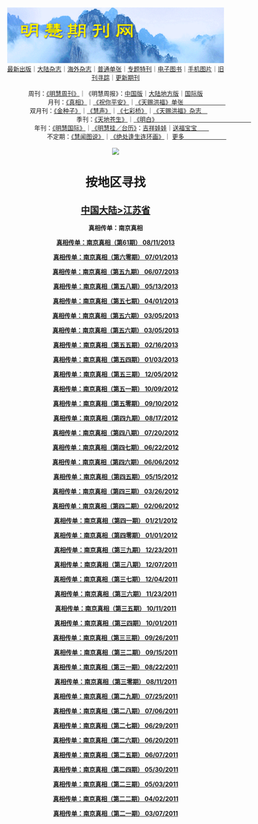 <a id="user-content-1" class="anchor" aria-hidden="true" href="#1">
<a name="1" id="1" target="_blank"></a> <span id="1">
<a name="2" id="2" target="_blank"></a> <span id="2">
<a name="3" id="3" target="_blank"></a> <span id="3">
<a name="4" id="4" target="_blank"></a> <span id="4">
<a name="5" id="5" target="_blank"></a> <span id="5">
<a name="6" id="6" target="_blank"></a> <span id="6">
<a name="7" id="7" target="_blank"></a> <span id="7">
<a id="user-content-1" href="#1">
<div align="center">
<a target="_blank" href="https://github.com/19920513/djy/blob/master/gb/nsc413.md#1"><img src="https://github.com/pdf-edit/qikan/blob/master/mhqk.png?raw=true"></a><br>
<a href="https://github.com/pdf-edit/qikan/blob/master/display.aspx/category_id/8/page_1.md#1">最新出版</a>｜<a href="https://github.com/pdf-edit/qikan/blob/master/category.aspx/category/mainland/page_1.md#1">大陆杂志</a>｜<a href="https://github.com/pdf-edit/qikan/blob/master/category.aspx/category/overseas/page_1.md#1">海外杂志</a>｜<a href="https://github.com/pdf-edit/qikan/blob/master/display.aspx/category_id/4/guige_id/3/page_1.md#1">普通单张</a>｜<a href="https://github.com/pdf-edit/qikan/blob/master/category.aspx/category/zhuanti/page_1.md#1">专题特刊</a>｜<a href="https://github.com/pdf-edit/qikan/blob/master/display.aspx/category_id/6/meijie_id/2/page_1.md#1">电子图书</a>｜<a href="https://github.com/pdf-edit/qikan/blob/master/display.aspx/qikan_type_id/11075/page_1.md#1">手机图片</a>｜<a href="https://github.com/pdf-edit/qikan/blob/master/display.aspx/category_id/5/zhouqi_id/6/page_1.md#1">旧刊寻踪</a>｜<a href="https://github.com/pdf-edit/qikan/blob/master/UpdatedArticles.aspx/page_1.md#1">更新期刊</a>
<br>
<br>
周刊：<a href="https://github.com/pdf-edit/qikan/blob/master/display.aspx/qikan_type_id/5179/page_1.md#1">《明慧周刊》</a>｜《明慧周报》：<a href="https://github.com/pdf-edit/qikan/blob/master/display.aspx/qikan_type_id/5178/page_1.md#1">中国版</a>｜<a href="https://github.com/pdf-edit/qikan/blob/master/mainland.aspx/page_1.md#1">大陆地方版</a>｜<a href="https://github.com/pdf-edit/qikan/blob/master/display.aspx/qikan_type_id/5151/page_1.md#1">国际版</a><br>
月刊：<a href="https://github.com/pdf-edit/qikan/blob/master/display.aspx/qikan_type_id/5240/page_1.md#1">《真相》</a>｜<a href="https://github.com/pdf-edit/qikan/blob/master/display.aspx/qikan_type_id/11182/page_1.md#1">《祝你平安》</a>｜<a href="https://github.com/pdf-edit/qikan/blob/master/display.aspx/qikan_type_id/5360/keyword/E5/contain/true/page_1.md#1">《天赐洪福》单张　　　　　　　</a><br>
双月刊：<a href="https://github.com/pdf-edit/qikan/blob/master/display.aspx/qikan_type_id/7500/page_1.md#1">《金种子》</a>｜<a href="https://github.com/pdf-edit/qikan/blob/master/display.aspx/qikan_type_id/5638/page_1.md#1">《慧声》</a>｜<a href="https://github.com/pdf-edit/qikan/blob/master/display.aspx/qikan_type_id/7268/page_1.md#1">《七彩桥》</a>｜<a href="https://github.com/pdf-edit/qikan/blob/master/display.aspx/qikan_type_id/5360/keyword/E5/contain/false/page_1.md#1">《天赐洪福》杂志　</a> <br>
季刊：<a href="https://github.com/pdf-edit/qikan/blob/master/display.aspx/qikan_type_id/5139/page_1.md#1">《天地苍生》</a>｜<a href="https://github.com/pdf-edit/qikan/blob/master/display.aspx/qikan_type_id/5140/page_1.md#1">《明白》　　　　　　　　　　　　　　　　</a><br>
年刊：<a href="https://github.com/pdf-edit/qikan/blob/master/display.aspx/qikan_type_id/10922/page_1.md#1">《明慧国际》</a>｜<a href="https://github.com/pdf-edit/qikan/blob/master/display.aspx/category_id/6/meijie_id/3/page_1.md#1">《明慧挂／台历》</a>：<a href="https://github.com/pdf-edit/qikan/blob/master/display.aspx/category_id/6/meijie_id/3/keyword/E5/page_1.md#1">吉祥娃娃</a>｜<a href="https://github.com/pdf-edit/qikan/blob/master/display.aspx/category_id/6/meijie_id/3/keyword/E9/page_1.md#1">送福宝宝　　</a><br> 
不定期：<a href="https://github.com/pdf-edit/qikan/blob/master/display.aspx/qikan_type_id/11185/page_1.md#1">《慧闻图说》</a>｜<a href="https://github.com/pdf-edit/qikan/blob/master/display.aspx/qikan_type_id/11131/page_1.md#1">《绝处逢生连环画》</a>｜ <a href="https://github.com/pdf-edit/qikan/blob/master/display.aspx/category_id/6/meijie_id/3/keyword/other/page_1.md#1">更多　　　　　　　</a> <br>
<br>
<a target="_blank" href="https://github.com/19920513/djy/blob/master/gb/nsc413.md#1"><img src="https://raw.githubusercontent.com/19920513/www/master/t/lh600.jpg"></a><br>
<h1><strong>按地区寻找</strong></h1><p align="center"><h2><strong><a target="_blank" href="https://github.com/pdf-edit/qikan/blob/master/mainland.aspx/page_1.md">中国大陆</a><a target="_blank" href="https://github.com/pdf-edit/qikan/blob/master/mainland.aspx?category_id=7&location_id=11/page_1.md#1">>江苏省</a></strong></h2></p>
<p align="center"><strong>真相传单：南京真相</strong></p>
<p align="center"><strong><a target="_blank" href="https://gitlab.com/pdf-edit/pdfkit/-/raw/master/tests/pdf/161586.pdf">真相传单：南京真相（第61期）      08/11/2013</a></strong></p>
<p align="center"><strong><a target="_blank" href="https://gitlab.com/pdf-edit/pdfkit/-/raw/master/tests/pdf/160988.pdf">真相传单：南京真相（第六零期）       07/01/2013</a></strong></p>
<p align="center"><strong><a target="_blank" href="https://gitlab.com/pdf-edit/pdfkit/-/raw/master/tests/pdf/159832.pdf">真相传单：南京真相（第五九期）       06/07/2013</a></strong></p>
<p align="center"><strong><a target="_blank" href="https://gitlab.com/pdf-edit/pdfkit/-/raw/master/tests/pdf/160323.pdf">真相传单：南京真相（第五八期）       05/13/2013</a></strong></p>
<p align="center"><strong><a target="_blank" href="https://gitlab.com/pdf-edit/pdfkit/-/raw/master/tests/pdf/106582.pdf">真相传单：南京真相（第五七期）       04/01/2013</a></strong></p>
<p align="center"><strong><a target="_blank" href="https://gitlab.com/pdf-edit/pdfkit/-/raw/master/tests/pdf/107148.pdf">真相传单：南京真相（第五六期）       03/05/2013</a></strong></p>
<p align="center"><strong><a target="_blank" href="https://gitlab.com/pdf-edit/pdfkit/-/raw/master/tests/pdf/107149.pdf">真相传单：南京真相（第五六期）       03/05/2013</a></strong></p>
<p align="center"><strong><a target="_blank" href="https://gitlab.com/pdf-edit/pdfkit/-/raw/master/tests/pdf/107505.pdf">真相传单：南京真相（第五五期）       02/16/2013</a></strong></p>
<p align="center"><strong><a target="_blank" href="https://gitlab.com/pdf-edit/pdfkit/-/raw/master/tests/pdf/108338.pdf">真相传单：南京真相（第五四期）       01/03/2013</a></strong></p>
<p align="center"><strong><a target="_blank" href="https://gitlab.com/pdf-edit/pdfkit/-/raw/master/tests/pdf/108979.pdf">真相传单：南京真相（第五三期）       12/05/2012</a></strong></p>
<p align="center"><strong><a target="_blank" href="https://gitlab.com/pdf-edit/pdfkit/-/raw/master/tests/pdf/110135.pdf">真相传单：南京真相（第五一期）       10/09/2012</a></strong></p>
<p align="center"><strong><a target="_blank" href="https://gitlab.com/pdf-edit/pdfkit/-/raw/master/tests/pdf/110720.pdf">真相传单：南京真相（第五零期）       09/10/2012</a></strong></p>
<p align="center"><strong><a target="_blank" href="https://gitlab.com/pdf-edit/pdfkit/-/raw/master/tests/pdf/111304.pdf">真相传单：南京真相（第四九期）       08/17/2012</a></strong></p>
<p align="center"><strong><a target="_blank" href="https://gitlab.com/pdf-edit/pdfkit/-/raw/master/tests/pdf/112071.pdf">真相传单：南京真相（第四八期）       07/20/2012</a></strong></p>
<p align="center"><strong><a target="_blank" href="https://gitlab.com/pdf-edit/pdfkit/-/raw/master/tests/pdf/112765.pdf">真相传单：南京真相（第四七期）       06/22/2012</a></strong></p>
<p align="center"><strong><a target="_blank" href="https://gitlab.com/pdf-edit/pdfkit/-/raw/master/tests/pdf/113186.pdf">真相传单：南京真相（第四六期）       06/06/2012</a></strong></p>
<p align="center"><strong><a target="_blank" href="https://gitlab.com/pdf-edit/pdfkit/-/raw/master/tests/pdf/113764.pdf">真相传单：南京真相（第四五期）       05/15/2012</a></strong></p>
<p align="center"><strong><a target="_blank" href="https://gitlab.com/pdf-edit/pdfkit/-/raw/master/tests/pdf/114968.pdf">真相传单：南京真相（第四三期）       03/26/2012</a></strong></p>
<p align="center"><strong><a target="_blank" href="https://gitlab.com/pdf-edit/pdfkit/-/raw/master/tests/pdf/116143.pdf">真相传单：南京真相（第四二期）       02/06/2012</a></strong></p>
<p align="center"><strong><a target="_blank" href="https://gitlab.com/pdf-edit/pdfkit/-/raw/master/tests/pdf/116410.pdf">真相传单：南京真相（第四一期）       01/21/2012</a></strong></p>
<p align="center"><strong><a target="_blank" href="https://gitlab.com/pdf-edit/pdfkit/-/raw/master/tests/pdf/116883.pdf">真相传单：南京真相（第四零期）       01/01/2012</a></strong></p>
<p align="center"><strong><a target="_blank" href="https://gitlab.com/pdf-edit/pdfkit/-/raw/master/tests/pdf/117071.pdf">真相传单：南京真相（第三九期）       12/23/2011</a></strong></p>
<p align="center"><strong><a target="_blank" href="https://gitlab.com/pdf-edit/pdfkit/-/raw/master/tests/pdf/117453.pdf">真相传单：南京真相（第三八期）       12/07/2011</a></strong></p>
<p align="center"><strong><a target="_blank" href="https://gitlab.com/pdf-edit/pdfkit/-/raw/master/tests/pdf/117503.pdf">真相传单：南京真相（第三七期）       12/04/2011</a></strong></p>
<p align="center"><strong><a target="_blank" href="https://gitlab.com/pdf-edit/pdfkit/-/raw/master/tests/pdf/117775.pdf">真相传单：南京真相（第三六期）       11/23/2011</a></strong></p>
<p align="center"><strong><a target="_blank" href="https://gitlab.com/pdf-edit/pdfkit/-/raw/master/tests/pdf/118712.pdf">真相传单：南京真相（第三五期）       10/11/2011</a></strong></p>
<p align="center"><strong><a target="_blank" href="https://gitlab.com/pdf-edit/pdfkit/-/raw/master/tests/pdf/118897.pdf">真相传单：南京真相（第三四期）       10/01/2011</a></strong></p>
<p align="center"><strong><a target="_blank" href="https://gitlab.com/pdf-edit/pdfkit/-/raw/master/tests/pdf/119019.pdf">真相传单：南京真相（第三三期）       09/26/2011</a></strong></p>
<p align="center"><strong><a target="_blank" href="https://gitlab.com/pdf-edit/pdfkit/-/raw/master/tests/pdf/119239.pdf">真相传单：南京真相（第三二期）       09/15/2011</a></strong></p>
<p align="center"><strong><a target="_blank" href="https://gitlab.com/pdf-edit/pdfkit/-/raw/master/tests/pdf/119706.pdf">真相传单：南京真相（第三一期）       08/22/2011</a></strong></p>
<p align="center"><strong><a target="_blank" href="https://gitlab.com/pdf-edit/pdfkit/-/raw/master/tests/pdf/119939.pdf">真相传单：南京真相（第三零期）       08/11/2011</a></strong></p>
<p align="center"><strong><a target="_blank" href="https://gitlab.com/pdf-edit/pdfkit/-/raw/master/tests/pdf/120306.pdf">真相传单：南京真相（第二九期）       07/25/2011</a></strong></p>
<p align="center"><strong><a target="_blank" href="https://gitlab.com/pdf-edit/pdfkit/-/raw/master/tests/pdf/120690.pdf">真相传单：南京真相（第二八期）       07/06/2011</a></strong></p>
<p align="center"><strong><a target="_blank" href="https://gitlab.com/pdf-edit/pdfkit/-/raw/master/tests/pdf/120860.pdf">真相传单：南京真相（第二七期）       06/29/2011</a></strong></p>
<p align="center"><strong><a target="_blank" href="https://gitlab.com/pdf-edit/pdfkit/-/raw/master/tests/pdf/121043.pdf">真相传单：南京真相（第二六期）       06/20/2011</a></strong></p>
<p align="center"><strong><a target="_blank" href="https://gitlab.com/pdf-edit/pdfkit/-/raw/master/tests/pdf/121287.pdf">真相传单：南京真相（第二五期）       06/07/2011</a></strong></p>
<p align="center"><strong><a target="_blank" href="https://gitlab.com/pdf-edit/pdfkit/-/raw/master/tests/pdf/121474.pdf">真相传单：南京真相（第二四期）       05/30/2011</a></strong></p>
<p align="center"><strong><a target="_blank" href="https://gitlab.com/pdf-edit/pdfkit/-/raw/master/tests/pdf/121965.pdf">真相传单：南京真相（第二三期）       05/03/2011</a></strong></p>
<p align="center"><strong><a target="_blank" href="https://gitlab.com/pdf-edit/pdfkit/-/raw/master/tests/pdf/122650.pdf">真相传单：南京真相（第二二期）       04/02/2011</a></strong></p>
<p align="center"><strong><a target="_blank" href="https://gitlab.com/pdf-edit/pdfkit/-/raw/master/tests/pdf/123193.pdf">真相传单：南京真相（第二一期）       03/07/2011</a></strong></p>

